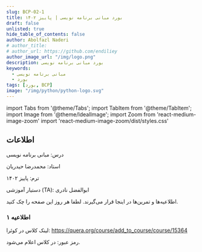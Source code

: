 ```yaml
---
slug: BCP-02-1
title: بورد مبانی برنامه نویسی | پاییز ۱۴۰۲
draft: false
unlisted: true
hide_table_of_contents: false
author: Abolfazl Naderi
# author_title: 
# author_url: https://github.com/endiliey
author_image_url: "/img/logo.png"
description: بورد مبانی برنامه نویسی
keywords: 
  - مبانی برنامه نویسی
  - بورد
tags: [بورد, BCP]
image: "/img/python/python-logo.svg"
---
```

import Tabs from '@theme/Tabs';
import TabItem from '@theme/TabItem';
import Image from '@theme/IdealImage';
import Zoom from 'react-medium-image-zoom'
import 'react-medium-image-zoom/dist/styles.css'

## اطلاعات
درس: مبانی برنامه نویسی

استاد: محمدرضا حیدریان

ترم:‌ پاییز ۱۴۰۲

دستیار آموزشی (TA): ابوالفضل نادری

اطلاعیه‌ها و تمرین‌ها در اینجا قرار می‌گیرند.
لطفا هر روز این صفحه‌ را چک کنید.

### اطلاعیه ۱

لینک کلاس در کوئرا:
https://quera.org/course/add_to_course/course/15364

رمز عبور:
در کلاس اعلام می‌شود.
